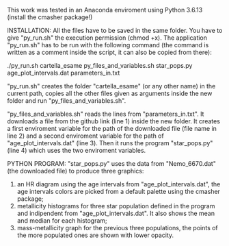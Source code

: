 This work was tested in an Anaconda enviroment using Python 3.6.13 (install the cmasher package!)


INSTALLATION:
All the files have to be saved in the same folder.
You have to give "py_run.sh" the execution permission (chmod +x). 
The application "py_run.sh" has to be run with the following command (the command is written as a comment inside the script, it can also be copied from there):

./py_run.sh cartella_esame py_files_and_variables.sh star_pops.py age_plot_intervals.dat parameters_in.txt

"py_run.sh" creates the folder "cartella_esame" (or any other name) in the current path, copies all the other files given as arguments inside the new folder and run "py_files_and_variables.sh".

"py_files_and_variables.sh" reads the lines from "parameters_in.txt". 
It downloads a file from the github link (line 1) inside the new folder. 
It creates a first enviroment variable for the path of the downloaded file (file name in line 2) and a second enviroment variable for the path of "age_plot_intervals.dat" (line 3). 
Then it runs the program "star_pops.py" (line 4) which uses the two enviroment variables. 


PYTHON PROGRAM:
"star_pops.py" uses the data from "Nemo_6670.dat" (the downloaded file) to produce three graphics:
1) an HR diagram using the age intervals from "age_plot_intervals.dat", the age intervals colors are picked from a default palette using the cmasher package;
2) metallicity histograms for three star population defined in the program and indipendent from "age_plot_intervals.dat". It also shows the mean and median for each histogram;
3) mass-metallicity graph for the previous three populations, the points of the more populated ones are shown with lower opacity.
